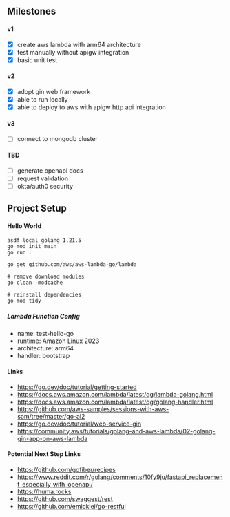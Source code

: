 ## Milestones
#### v1
- [x] create aws lambda with arm64 architecture
- [x] test manually without apigw integration
- [x] basic unit test

#### v2
- [x] adopt gin web framework
- [x] able to run locally
- [x] able to deploy to aws with apigw http api integration

#### v3
- [ ] connect to mongodb cluster

#### TBD
- [ ] generate openapi docs
- [ ] request validation
- [ ] okta/auth0 security

## Project Setup

#### Hello World
```shell
asdf local golang 1.21.5
go mod init main
go run .
```

```shell
go get github.com/aws/aws-lambda-go/lambda
```

```shell
# remove download modules
go clean -modcache

# reinstall dependencies
go mod tidy
```

##### Lambda Function Config
- name: test-hello-go
- runtime: Amazon Linux 2023
- architecture: arm64
- handler: bootstrap


#### Links
- https://go.dev/doc/tutorial/getting-started
- https://docs.aws.amazon.com/lambda/latest/dg/lambda-golang.html
- https://docs.aws.amazon.com/lambda/latest/dg/golang-handler.html
- https://github.com/aws-samples/sessions-with-aws-sam/tree/master/go-al2
- https://go.dev/doc/tutorial/web-service-gin
- https://community.aws/tutorials/golang-and-aws-lambda/02-golang-gin-app-on-aws-lambda

#### Potential Next Step Links
- https://github.com/gofiber/recipes
- https://www.reddit.com/r/golang/comments/10fy9ju/fastapi_replacement_especially_with_openapi/
- https://huma.rocks
- https://github.com/swaggest/rest
- https://github.com/emicklei/go-restful
